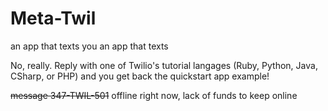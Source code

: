 Meta-Twil
=========

an app that texts you an app that texts

No, really. Reply with one of Twilio's tutorial langages (Ruby, Python, Java, CSharp, or PHP) and you get back the quickstart app example!

~~message 347-TWIL-501~~ offline right now, lack of funds to keep online
